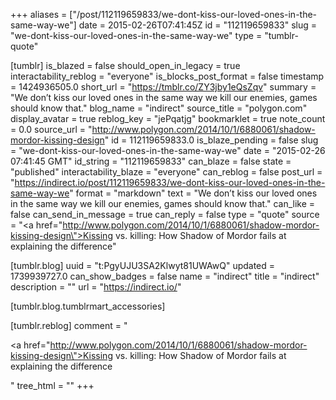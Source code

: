 +++
aliases = ["/post/112119659833/we-dont-kiss-our-loved-ones-in-the-same-way-we"]
date = 2015-02-26T07:41:45Z
id = "112119659833"
slug = "we-dont-kiss-our-loved-ones-in-the-same-way-we"
type = "tumblr-quote"

[tumblr]
is_blazed = false
should_open_in_legacy = true
interactability_reblog = "everyone"
is_blocks_post_format = false
timestamp = 1424936505.0
short_url = "https://tmblr.co/ZY3jby1eQsZqv"
summary = "We don’t kiss our loved ones in the same way we kill our enemies, games should know that."
blog_name = "indirect"
source_title = "polygon.com"
display_avatar = true
reblog_key = "jePqatjg"
bookmarklet = true
note_count = 0.0
source_url = "http://www.polygon.com/2014/10/1/6880061/shadow-mordor-kissing-design"
id = 112119659833.0
is_blaze_pending = false
slug = "we-dont-kiss-our-loved-ones-in-the-same-way-we"
date = "2015-02-26 07:41:45 GMT"
id_string = "112119659833"
can_blaze = false
state = "published"
interactability_blaze = "everyone"
can_reblog = false
post_url = "https://indirect.io/post/112119659833/we-dont-kiss-our-loved-ones-in-the-same-way-we"
format = "markdown"
text = "We don’t kiss our loved ones in the same way we kill our enemies, games should know that."
can_like = false
can_send_in_message = true
can_reply = false
type = "quote"
source = "<a href=\"http://www.polygon.com/2014/10/1/6880061/shadow-mordor-kissing-design\">Kissing vs. killing: How Shadow of Mordor fails at explaining the difference</a>"

[tumblr.blog]
uuid = "t:PgyUJU3SA2Klwyt81UWAwQ"
updated = 1739939727.0
can_show_badges = false
name = "indirect"
title = "indirect"
description = ""
url = "https://indirect.io/"

[tumblr.blog.tumblrmart_accessories]

[tumblr.reblog]
comment = "<p><a href=\"http://www.polygon.com/2014/10/1/6880061/shadow-mordor-kissing-design\">Kissing vs. killing: How Shadow of Mordor fails at explaining the difference</a></p>"
tree_html = ""
+++
